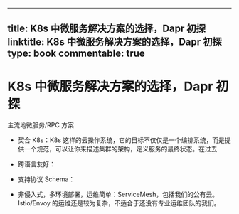 
---
title: K8s 中微服务解决方案的选择，Dapr 初探
linktitle: K8s 中微服务解决方案的选择，Dapr 初探
type: book
commentable: true
---

# K8s 中微服务解决方案的选择，Dapr 初探

主流地微服务/RPC 方案

- 契合 K8s：K8s 这样的云操作系统，它的目标不仅仅是一个编排系统，而是提供一个规范，可以让你来描述集群的架构，定义服务的最终状态。在过去

- 跨语言友好：

- 支持协议 Schema：

- 非侵入式，多环境部署，运维简单：ServiceMesh，包括我们的公有云。Istio/Envoy 的运维还是较为复杂，不适合于还没有专业运维团队的我们。

    